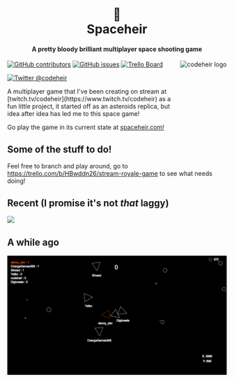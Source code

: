 <h1 align="center">
  <br>
  🚀
  <br>
  Spaceheir
  <br>
</h1>

<h4 align="center">A pretty bloody brilliant multiplayer space shooting game</h4>


<p align="center">
<a href="https://twitter.com/codeheir">
    <img src="https://pbs.twimg.com/profile_images/1025347326037159936/XI_T6kun_400x400.jpg" alt="codeheir logo" title="Codeheir" align="right" height="100" />
</a>

 [![GitHub contributors](https://img.shields.io/github/contributors/LukeGarrigan/spaceheir.svg)](https://GitHub.com/LukeGarrigan/spaceheir/graphs/contributors/)
 [![GitHub issues](https://img.shields.io/github/issues/LukeGarrigan/spaceheir.svg)](https://GitHub.com/LukeGarrigan/spaceheir/issues/) 
 [![Trello Board](https://img.shields.io/badge/trello-board-purple.svg)](https://trello.com/b/HBwddn26/stream-royale-game)

[![Twitter @codeheir](https://img.shields.io/twitter/follow/codeheir.svg?style=social&logo=twitter)](https://twitter.com/intent/follow?screen_name=codeheir)
</p>
A multiplayer game that I've been creating on stream at [twitch.tv/codeheir](https://www.twitch.tv/codeheir) as a fun little project, it started off as an asteroids replica, but idea after idea has led me to this space game! 

Go play the game in its current state at [spaceheir.com!](http://spaceheir.com/)
## Some of the stuff to do!
Feel free to branch and play around, go to https://trello.com/b/HBwddn26/stream-royale-game to see what needs doing!

## Recent (I promise it's not *that* laggy)
![](stream-royale2.gif)
## A while ago
![](stream-royale.gif)

